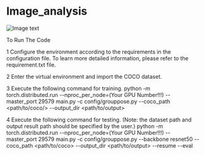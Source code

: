 # Image_analysis
![Image text](https://github.com/Aritoria/Image_analysis/blob/main/GroupPose/util/image.png)

To Run The Code

1 Configure the environment according to the requirements in the configuration file.
To learn more detailed information, please refer to the requirement.txt file.


2 Enter the virtual environment and import the COCO dataset.


3 Execute the following command for training.
python -m torch.distributed.run --nproc_per_node=(Your GPU Number!!!) --master_port 29579 main.py -c config/grouppose.py --coco_path <path/to/coco/> --output_dir <path/to/output> 

4 Execute the following command for testing. (Note: the dataset path and output result path should be specified by the user.)
python -m torch.distributed.run --nproc_per_node=(Your GPU Number!!!) --master_port 29579 main.py -c config/grouppose.py --backbone resnet50 --coco_path <path/to/coco> --output_dir <path/to/output> --resume <checkpoint> --eval




